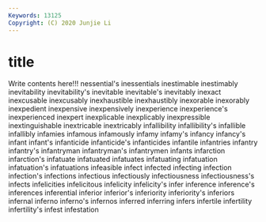 ```yaml
---
Keywords: 13125
Copyright: (C) 2020 Junjie Li
---
```


# title

Write contents here!!!
nessential's 
inessentials 
inestimable 
inestimably 
inevitability 
inevitability's
inevitable 
inevitable's 
inevitably 
inexact 
inexcusable 
inexcusably 
inexhaustible 
inexhaustibly 
inexorable 
inexorably
inexpedient 
inexpensive 
inexpensively 
inexperience 
inexperience's 
inexperienced 
inexpert 
inexplicable 
inexplicably 
inexpressible
inextinguishable 
inextricable 
inextricably 
infallibility 
infallibility's 
infallible 
infallibly 
infamies 
infamous 
infamously
infamy 
infamy's 
infancy 
infancy's 
infant 
infant's 
infanticide 
infanticide's 
infanticides 
infantile
infantries 
infantry 
infantry's 
infantryman 
infantryman's 
infantrymen 
infants 
infarction 
infarction's 
infatuate
infatuated 
infatuates 
infatuating 
infatuation 
infatuation's 
infatuations 
infeasible 
infect 
infected 
infecting
infection 
infection's 
infections 
infectious 
infectiously 
infectiousness 
infectiousness's 
infects 
infelicities 
infelicitous
infelicity 
infelicity's 
infer 
inference 
inference's 
inferences 
inferential 
inferior 
inferior's 
inferiority
inferiority's 
inferiors 
infernal 
inferno 
inferno's 
infernos 
inferred 
inferring 
infers 
infertile
infertility 
infertility's 
infest 
infestation 
